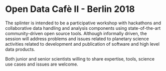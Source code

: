 # Open Data Cafè II - Berlin 2018

The splinter is intended to be a participative workshop with hackathons and collaborative data handling and analysis components using state-of-the-art community-driven open source tools. Although informally driven, the session will address problems and issues related to planetary science activities related to development and publication of software and high level data products. 

Both junior and senior scientists willing to share expertise, tools, science use cases and issues are welcome.
